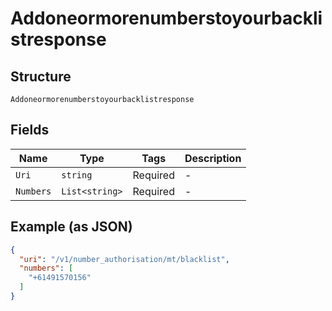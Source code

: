 
# Addoneormorenumberstoyourbacklistresponse

## Structure

`Addoneormorenumberstoyourbacklistresponse`

## Fields

| Name | Type | Tags | Description |
|  --- | --- | --- | --- |
| `Uri` | `string` | Required | - |
| `Numbers` | `List<string>` | Required | - |

## Example (as JSON)

```json
{
  "uri": "/v1/number_authorisation/mt/blacklist",
  "numbers": [
    "+61491570156"
  ]
}
```

